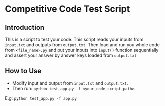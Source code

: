 # Competitive Code Test Script

## Introduction

This is a script to test your code. This script reads your inputs from `input.txt` and outputs from `output.txt`. Then load and run you whole code from `<file_name>.py` and put your inputs into `input()` function sequentially and assert your answer by answer keys loaded from `output.txt`

## How to Use

- Modify input and output from `input.txt` and `output.txt`. 
- Then run: `python test_app.py -f <your_code_script_path>`. 
  

E.g: `python test_app.py -f app.py`
